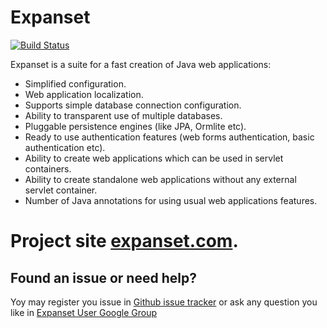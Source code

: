 Expanset
==========
[![Build Status](https://travis-ci.org/expanset/expanset.png?branch=master)](https://travis-ci.org/expanset/expanset)

Expanset is a suite for a fast creation of Java web applications:

* Simplified configuration.
* Web application localization.
* Supports simple database connection configuration.
* Ability to transparent use of multiple databases.
* Pluggable persistence engines (like JPA, Ormlite etc).
* Ready to use authentication features (web forms authentication, basic authentication etc).
* Ability to create web applications which can be used in servlet containers.
* Ability to create standalone web applications without any external servlet container.
* Number of Java annotations for using usual web applications features.

# Project site [expanset.com](https://expanset.com/).

Found an issue or need help?
---
Yoy may register you issue in [Github issue tracker](https://github.com/expanset/expanset/issues?state=open)
or ask any question you like in [Expanset User Google Group](https://groups.google.com/forum/#!forum/expanset-user)
